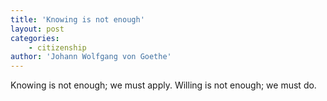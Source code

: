 ```yaml
---
title: 'Knowing is not enough'
layout: post
categories:
    - citizenship
author: 'Johann Wolfgang von Goethe'
---
```


Knowing is not enough; we must apply. Willing is not enough; we must do.